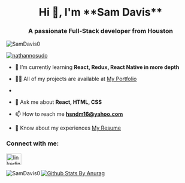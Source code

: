 <h1 align="center">Hi 👋, I'm **Sam Davis**</h1>
<h3 align="center">A passionate Full-Stack developer from Houston</h3>

<p align="left"> <img src="https://komarev.com/ghpvc/?username=SamDavis0&label=Profile%20views&color=0e75b6&style=flat" alt="SamDavis0" /> </p>

<p align="left"> <a href="https://github.com/ryo-ma/github-profile-trophy"><img src="https://github-profile-trophy.vercel.app/?username=nathannosudo" alt="nathannosudo" /></a> </p>

- 🌱 I’m currently learning **React, Redux, React Native in more depth**

- 👨‍💻 All of my projects are available at [My Portfolio](https://samdavis0.github.io/)
- 
- 💬 Ask me about **React, HTML, CSS**

- 📫 How to reach me **hsndm16@yahoo.com**

- 📄 Know about my experiences [My Resume](https://samdavis0.github.io/sam_davis_resume_2021.pdf)

<p align="left">
<h3 align="left">Connect with me:</h3>

<a href="https://linkedin.com/in/linkedin username" target="blank"><img align="center" src="https://www.linkedin.com/in/samdavis0/" alt="linkedin username" height="30" width="40" /></a>
</p>


<p><img align="left" src="https://github-readme-stats.vercel.app/api/top-langs/?username=SamDavis0&layout=compact" alt="SamDavis0" /></p>

[![Github Stats By Anurag](https://github-readme-stats.vercel.app/api?username=SamDavis0&theme=radical&show_icons=true&count_private=true)](https://github.com/anuraghazra/github-readme-stats)

